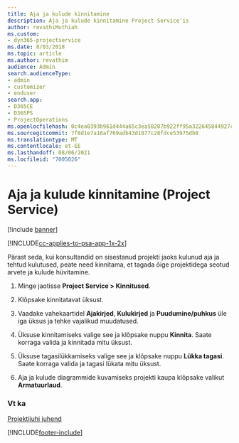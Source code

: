 ```yaml
---
title: Aja ja kulude kinnitamine
description: Aja ja kulude kinnitamine Project Service'is
author: revathiMuthiah
ms.custom:
- dyn365-projectservice
ms.date: 8/03/2018
ms.topic: article
ms.author: revathim
audience: Admin
search.audienceType:
- admin
- customizer
- enduser
search.app:
- D365CE
- D365PS
- ProjectOperations
ms.openlocfilehash: 0c4ea0393b961d444a65c3ea50287b922ff95a322645844927ce9379fdb7e6b1
ms.sourcegitcommit: 7f8d1e7a16af769adb43d1877c28fdce53975db8
ms.translationtype: MT
ms.contentlocale: et-EE
ms.lasthandoff: 08/06/2021
ms.locfileid: "7005026"
---
```

# <a name="approve-time-and-expenses-project-service"></a>Aja ja kulude kinnitamine (Project Service)

[!include [banner](../includes/psa-now-project-operations.md)]

[!INCLUDE[cc-applies-to-psa-app-1x-2x](../includes/cc-applies-to-psa-app-1x-2x.md)]

Pärast seda, kui konsultandid on sisestanud projekti jaoks kulunud aja ja tehtud kulutused, peate need kinnitama, et tagada õige projektidega seotud arvete ja kulude hüvitamine.  
  
1.  Minge jaotisse **Project Service > Kinnitused**.  
  
2.  Klõpsake kinnitatavat üksust.  
  
3.  Vaadake vahekaartidel **Ajakirjed**, **Kulukirjed** ja **Puudumine/puhkus** üle iga üksus ja tehke vajalikud muudatused.  
  
4.  Üksuse kinnitamiseks valige see ja klõpsake nuppu **Kinnita**. Saate korraga valida ja kinnitada mitu üksust.  
  
5.  Üksuse tagasilükkamiseks valige see ja klõpsake nuppu **Lükka tagasi**. Saate korraga valida ja tagasi lükata mitu üksust.  
  
6.  Aja ja kulude diagrammide kuvamiseks projekti kaupa klõpsake valikut **Armatuurlaud**.  
  
### <a name="see-also"></a>Vt ka  
 [Projektijuhi juhend](../psa/project-manager-guide.md)


[!INCLUDE[footer-include](../includes/footer-banner.md)]